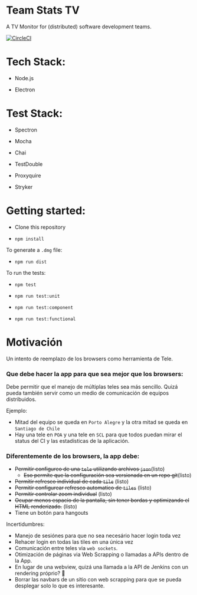 # Team Stats TV

A TV Monitor for (distributed) software development teams.

[![CircleCI](https://circleci.com/gh/othman853/team-stats.tv.svg?style=svg)](https://circleci.com/gh/othman853/team-stats.tv)

# Tech Stack:

- Node.js

- Electron

# Test Stack:

- Spectron

- Mocha

- Chai

- TestDouble

- Proxyquire

- Stryker

# Getting started:

- Clone this repository

- `npm install`


To generate a `.dmg` file:

- `npm run dist`

To run the tests:
- `npm test`

- `npm run test:unit`

- `npm run test:component`

- `npm run test:functional`

# Motivación

Un intento de reemplazo de los browsers como herramienta de Tele.

### Que debe hacer la app para que sea mejor que los browsers:

Debe permitir que el manejo de múltiplas teles sea más sencillo. Quizá pueda también servir como un medio de comunicación de equipos distribuidos.

Ejemplo:
- Mitad del equipo se queda en `Porto Alegre` y la otra mitad se queda en `Santiago de Chile`
- Hay una tele en `POA` y una tele en `SCL` para que todos puedan mirar el status del CI y las estadísticas de la aplicación.

### Diferentemente de los browsers, la app debe:

- ~~Permitir configureo de una `tele` utilizando archivos `json`~~(listo)
  - ~~Eso permite que la configuración sea versionada en un repo git~~(listo)
- ~~Permitir refresco individual de cada `tile`~~ (listo)
- ~~Permitir configurear refresco automatico de `tiles`~~ (listo)
- ~~Permitir controlar zoom individual~~ (listo)
- ~~Ocupar menos espacio de la pantalla, sin tener bordas y optimizando el HTML renderizado.~~ (listo)
- Tiene un botón para hangouts

Incertidumbres:
- Manejo de sesiónes para que no sea necesário hacer login toda vez
- Rehacer login en todas las tiles en una única vez
- Comunicación entre teles via `web sockets`.
- Otimización de páginas via Web Scrapping o llamadas a APIs dentro de la App.
 - En lugar de una webview, quizá una llamada a la API de Jenkins con un rendering próprio? :boar:
 - Borrar las navbars de un sítio con web scrapping para que se pueda desplegar solo lo que es interesante.
